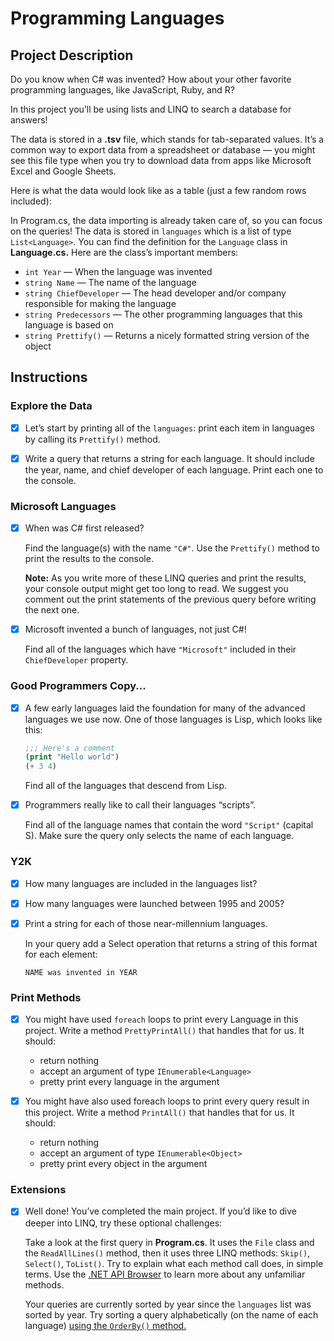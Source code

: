 # Programming Languages

## Project Description
Do you know when C# was invented? How about your other favorite programming languages, like JavaScript, Ruby, and R?

In this project you’ll be using lists and LINQ to search a database for answers!

The data is stored in a **.tsv** file, which stands for tab-separated values. It’s a common way to export data from a spreadsheet or database — you might see this file type when you try to download data from apps like Microsoft Excel and Google Sheets.

Here is what the data would look like as a table (just a few random rows included):

In Program.cs, the data importing is already taken care of, so you can focus on the queries! The data is stored in `languages` which is a list of type `List<Language>`. You can find the definition for the `Language` class in **Language.cs.** Here are the class’s important members:

- `int Year` — When the language was invented
- `string Name` — The name of the language
- `string ChiefDeveloper` — The head developer and/or company responsible for making the language
- `string Predecessors` — The other programming languages that this language is based on
- `string Prettify()` — Returns a nicely formatted string version of the object

## Instructions

### Explore the Data

- [x] Let’s start by printing all of the `languages`: print each item in languages by calling its `Prettify()` method.

- [x] Write a query that returns a string for each language. It should include the year, name, and chief developer of each language.
    Print each one to the console.


### Microsoft Languages

- [x] When was C# first released?
    
    Find the language(s) with the name `"C#"`. Use the `Prettify()` method to print the results to the console.

    **Note:** As you write more of these LINQ queries and print the results, your console output might get too long to read. We suggest you comment out the print statements of the previous query before writing the next one.

- [x] Microsoft invented a bunch of languages, not just C#!

    Find all of the languages which have `"Microsoft"` included in their `ChiefDeveloper` property.


### Good Programmers Copy...

- [x] A few early languages laid the foundation for many of the advanced languages we use now. One of those languages is Lisp, which looks like this:
    ```lisp
    ;;; Here's a comment
    (print "Hello world")
    (+ 3 4)
    ```

    Find all of the languages that descend from Lisp.
        
- [x] Programmers really like to call their languages “scripts”.

    Find all of the language names that contain the word `"Script"` (capital S). Make sure the query only selects the name of each language.


### Y2K

- [x] How many languages are included in the languages list?

- [x] How many languages were launched between 1995 and 2005?

- [x] Print a string for each of those near-millennium languages.

    In your query add a Select operation that returns a string of this format for each element:

    ```
    NAME was invented in YEAR
    ```


### Print Methods

- [x] You might have used `foreach` loops to print every Language in this project. Write a method `PrettyPrintAll()` that handles that for us. It should:
    - return nothing
    - accept an argument of type `IEnumerable<Language>`
    - pretty print every language in the argument

- [x] You might have also used foreach loops to print every query result in this project. Write a method `PrintAll()` that handles that for us. It should:
    - return nothing
    - accept an argument of type `IEnumerable<Object>`
    - pretty print every object in the argument


### Extensions

- [x] Well done! You’ve completed the main project. If you’d like to dive deeper into LINQ, try these optional challenges:

    Take a look at the first query in **Program.cs**. It uses the `File` class and the `ReadAllLines()` method, then it uses three LINQ methods: `Skip()`, `Select()`, `ToList()`. Try to explain what each method call does, in simple terms. Use the [.NET API Browser](https://learn.microsoft.com/en-us/dotnet/api/?view=netcore-3.1) to learn more about any unfamiliar methods.

    Your queries are currently sorted by year since the `languages` list was sorted by year. Try sorting a query alphabetically (on the name of each language) [using the `OrderBy()` method.](https://learn.microsoft.com/en-us/dotnet/api/system.linq.enumerable.orderby?view=net-7.0)